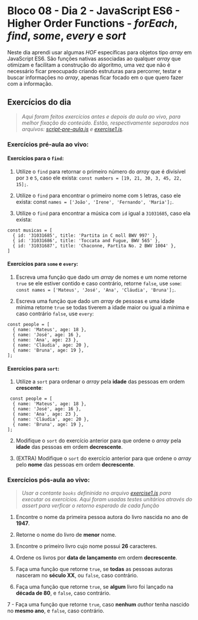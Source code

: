 # Bloco 08 - Dia 2 - JavaScript ES6 - Higher Order Functions - *forEach*, *find*, *some*, *every* e *sort*

Neste dia aprendi usar algumas *HOF* específicas para objetos tipo *array* em JavaScript ES6. São funções nativas associadas ao qualquer *array* que otimizam e facilitam a construção do algoritmo, uma vez que não é necessário ficar preocupado criando estruturas para percorrer, testar e buscar informações no *array*, apenas ficar focado em o que quero fazer com a informação.

## Exercícios do dia

> *Aqui foram feitos exercícios antes e depois da aula ao vivo, para melhor fixação do conteúdo. Estão, respectivamente separados nos arquivos: [script-pre-aula.js](https://github.com/tiagosathler/trybe-exercises/blob/master/fundamentos/bloco-08-higher-order-functions-do-javascript-es6/dia-2-javascript-es6-higher-order-functions-foreach-find-some-every-sort/script-pre-aula.js) e [exercise1.js](https://github.com/tiagosathler/trybe-exercises/blob/master/fundamentos/bloco-08-higher-order-functions-do-javascript-es6/dia-2-javascript-es6-higher-order-functions-foreach-find-some-every-sort/exercise1.js).*

### Exercícios pré-aula ao vivo:

#### Exercícios para o `find`:

1. Utilize o `find` para retornar o primeiro número do *array* que é divisível por `3` e `5`, caso ele exista: `const numbers = [19, 21, 30, 3, 45, 22, 15];`.

2. Utilize o `find` para encontrar o primeiro nome com `5` letras, caso ele exista: const `names = ['João', 'Irene', 'Fernando', 'Maria'];`.

3. Utilize o `find` para encontrar a música com `id` igual a `31031685`, caso ela exista:
```
const musicas = [
  { id: '31031685', title: 'Partita in C moll BWV 997' },
  { id: '31031686', title: 'Toccata and Fugue, BWV 565' },
  { id: '31031687', title: 'Chaconne, Partita No. 2 BWV 1004' },
]
```
#### Exercícios para `some` e `every`:

1. Escreva uma função que dado um *array* de nomes e um nome retorne `true` se ele estiver contido e caso contrário, retorne `false`, use `some`: `const names = ['Mateus', 'José', 'Ana', 'Cláudia', 'Bruna'];`.

2. Escreva uma função que dado um *array* de pessoas e uma idade mínima retorne `true` se todas tiverem a idade maior ou igual a mínima e caso contrário `false`, use `every`:
```
const people = [
  { name: 'Mateus', age: 18 },
  { name: 'José', age: 16 },
  { name: 'Ana', age: 23 },
  { name: 'Cláudia', age: 20 },
  { name: 'Bruna', age: 19 },
];
```
 #### Exercícios para `sort`:

 1. Utilize a `sort` para ordenar o *array* pela __idade__ das pessoas em ordem __crescente__:
```
 const people = [
  { name: 'Mateus', age: 18 },
  { name: 'José', age: 16 },
  { name: 'Ana', age: 23 },
  { name: 'Cláudia', age: 20 },
  { name: 'Bruna', age: 19 },
];
```
2. Modifique o `sort` do exercício anterior para que ordene o *array* pela __idade__ das pessoas em ordem __decrescente__.

3. (EXTRA) Modifique o `sort` do exercício anterior para que ordene o *array* pelo __nome__ das pessoas em ordem __decrescente__.

### Exercícios pós-aula ao vivo:

> *Usar a contante `books` defininida no arquivo [exercise1.js](https://github.com/tiagosathler/trybe-exercises/blob/master/fundamentos/bloco-08-higher-order-functions-do-javascript-es6/dia-2-javascript-es6-higher-order-functions-foreach-find-some-every-sort/exercise1.js) para executar os exercícios. Aqui foram usadas testes unitários através do assert para verficar o retorno esperado de cada função*

1. Encontre o nome da primeira pessoa autora do livro nascida no ano de __1947__.

2. Retorne o nome do livro de __menor__ nome.

3. Encontre o primeiro livro cujo nome possui __26__ caracteres.

4. Ordene os livros por __data de lançamento__ em ordem __decrescente__.

5. Faça uma função que retorne `true`, se __todas__ as pessoas autoras nasceram no __século XX__, ou `false`, caso contrário.

6. Faça uma função que retorne `true`, se __algum__ livro foi lançado na __década de 80__, e `false`, caso contrário.

7 - Faça uma função que retorne `true`, caso __nenhum__ *author* tenha nascido no __mesmo ano__, e `false`, caso contrário.